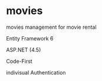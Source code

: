 # movies
movies management for movie rental

Entity Framework 6

ASP.NET (4.5)

Code-First

indivisual Authentication
